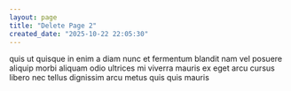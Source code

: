 ```yaml
---
layout: page
title: "Delete Page 2"
created_date: "2025-10-22 22:05:30"
---
```


quis ut quisque in enim a diam nunc et fermentum blandit nam vel posuere aliquip morbi aliquam odio ultrices mi viverra mauris ex eget arcu cursus libero nec tellus dignissim arcu metus quis quis mauris 
